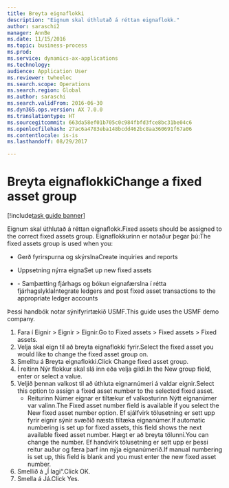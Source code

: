 ```yaml
--- 
title: Breyta eignaflokki
description: "Eignum skal úthlutað á réttan eignaflokk."
author: saraschi2
manager: AnnBe
ms.date: 11/15/2016
ms.topic: business-process
ms.prod: 
ms.service: dynamics-ax-applications
ms.technology: 
audience: Application User
ms.reviewer: twheeloc
ms.search.scope: Operations
ms.search.region: Global
ms.author: saraschi
ms.search.validFrom: 2016-06-30
ms.dyn365.ops.version: AX 7.0.0
ms.translationtype: HT
ms.sourcegitcommit: 663da58ef01b705c0c984fbfd3fce8bc31be04c6
ms.openlocfilehash: 27ac6a4783eba148bcdd462bc8aa360691f67a06
ms.contentlocale: is-is
ms.lasthandoff: 08/29/2017

---
```

# <a name="change-a-fixed-asset-group"></a><span data-ttu-id="6a199-103">Breyta eignaflokki</span><span class="sxs-lookup"><span data-stu-id="6a199-103">Change a fixed asset group</span></span>

[!include[task guide banner](../../includes/task-guide-banner.md)]

<span data-ttu-id="6a199-104">Eignum skal úthlutað á réttan eignaflokk.</span><span class="sxs-lookup"><span data-stu-id="6a199-104">Fixed assets should be assigned to the correct fixed assets group.</span></span> <span data-ttu-id="6a199-105">Eignaflokkurinn er notaður þegar þú:</span><span class="sxs-lookup"><span data-stu-id="6a199-105">The fixed assets group is used when you:</span></span>

 - <span data-ttu-id="6a199-106">Gerð fyrirspurna og skýrslna</span><span class="sxs-lookup"><span data-stu-id="6a199-106">Create inquiries and reports</span></span>

 - <span data-ttu-id="6a199-107">Uppsetning nýrra eigna</span><span class="sxs-lookup"><span data-stu-id="6a199-107">Set up new fixed assets</span></span>

 - <span data-ttu-id="6a199-108">- Samþætting fjárhags og bókun eignafærslna í rétta fjárhagslykla</span><span class="sxs-lookup"><span data-stu-id="6a199-108">Integrate ledgers and post fixed asset transactions to the appropriate ledger accounts</span></span>

<span data-ttu-id="6a199-109">Þessi handbók notar sýnifyrirtækið USMF.</span><span class="sxs-lookup"><span data-stu-id="6a199-109">This guide uses the USMF demo company.</span></span>

1. <span data-ttu-id="6a199-110">Fara í Eignir > Eignir > Eignir.</span><span class="sxs-lookup"><span data-stu-id="6a199-110">Go to Fixed assets > Fixed assets > Fixed assets.</span></span>
2. <span data-ttu-id="6a199-111">Velja skal eign til að breyta eignaflokki fyrir.</span><span class="sxs-lookup"><span data-stu-id="6a199-111">Select the fixed asset you would like to change the fixed asset group on.</span></span>
3. <span data-ttu-id="6a199-112">Smelltu á Breyta eignaflokki.</span><span class="sxs-lookup"><span data-stu-id="6a199-112">Click Change fixed asset group.</span></span>
4. <span data-ttu-id="6a199-113">Í reitinn Nýr flokkur skal slá inn eða velja gildi.</span><span class="sxs-lookup"><span data-stu-id="6a199-113">In the New group field, enter or select a value.</span></span>
5. <span data-ttu-id="6a199-114">Veljið þennan valkost til að úthluta eignarnúmeri á valdar eignir.</span><span class="sxs-lookup"><span data-stu-id="6a199-114">Select this option to assign a fixed asset number to the selected fixed asset.</span></span>
    * <span data-ttu-id="6a199-115">Reiturinn Númer eignar er tiltækur ef valkosturinn Nýtt eignanúmer var valinn.</span><span class="sxs-lookup"><span data-stu-id="6a199-115">The Fixed asset number field is available if you select the New fixed asset number option.</span></span>   <span data-ttu-id="6a199-116">Ef sjálfvirk tölusetning er sett upp fyrir eignir sýnir svæðið næsta tiltæka eignanúmer.</span><span class="sxs-lookup"><span data-stu-id="6a199-116">If automatic numbering is set up for fixed assets, this field shows the next available fixed asset number.</span></span> <span data-ttu-id="6a199-117">Hægt er að breyta tölunni.</span><span class="sxs-lookup"><span data-stu-id="6a199-117">You can change the number.</span></span>   <span data-ttu-id="6a199-118">Ef handvirk tölusetning er sett upp er þessi reitur auður og færa þarf inn nýja eignanúmerið.</span><span class="sxs-lookup"><span data-stu-id="6a199-118">If manual numbering is set up, this field is blank and you must enter the new fixed asset number.</span></span>     
6. <span data-ttu-id="6a199-119">Smellið á „Í lagi“.</span><span class="sxs-lookup"><span data-stu-id="6a199-119">Click OK.</span></span>
7. <span data-ttu-id="6a199-120">Smella á Já.</span><span class="sxs-lookup"><span data-stu-id="6a199-120">Click Yes.</span></span>


